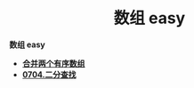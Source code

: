 <h1 align="center">数组 easy</h1>


**数组 easy**

- <font style="font-weight:bold; color:#4169E1;text-decoration:underline;" target="_blank">[合并两个有序数组](doc/leedcode题解/数组/easy/0088.合并两个有序数组.md)</font>  
- <font style="font-weight:bold; color:#4169E1;text-decoration:underline;" target="_blank">[0704.二分查找](doc/leedcode题解/数组/easy/0704.二分查找.md)</font>  




